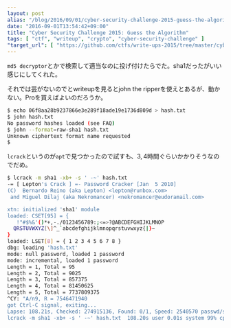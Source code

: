 ```yaml
---
layout: post
alias: "/blog/2016/09/01/cyber-security-challenge-2015-guess-the-algorithm/"
date: "2016-09-01T13:54:42+09:00"
title: "Cyber Security Challenge 2015: Guess the Algorithm"
tags: [ "ctf", "writeup", "crypto", "cyber-security-challenge" ]
"target_url": [ "https://github.com/ctfs/write-ups-2015/tree/master/cyber-security-challenge-2015/cryptography/guess-the-algorithm" ]
---
```


`md5 decryptor`とかで検索して適当なのに投げ付けたらでた。sha1だったがいい感じにしてくれた。


それでは芸がないのでとwriteupを見るとjohn the ripperを使えとあるが、動かない。Proを買えばよいのだろうか。

``` sh
$ echo 06f8aa28b9237866e3e289f18ade19e1736d809d > hash.txt
$ john hash.txt
No password hashes loaded (see FAQ)
$ john --format=raw-sha1 hash.txt
Unknown ciphertext format name requested
$ 
```

`lcrack`というのが`apt`で見つかったので試すも、$3,4$時間ぐらいかかりそうなのでだめ。

``` sh
$ lcrack -m sha1 -xb+ -s ' -~' hash.txt
-= [ Lepton's Crack ] =- Password Cracker [Jan  5 2010]
(C)  Bernardo Reino (aka Lepton) <lepton@runbox.com>
 and Miguel Dilaj (aka Nekromancer) <nekromancer@eudoramail.com>

xtn: initialized 'sha1' module
loaded: CSET[95] = {
   !"#$%&'()*+,-./0123456789:;<=>?@ABCDEFGHIJKLMNOP
  QRSTUVWXYZ[\]^_`abcdefghijklmnopqrstuvwxyz{|}~
}
loaded: LSET[8] = { 1 2 3 4 5 6 7 8 }
dbg: loading 'hash.txt'
mode: null password, loaded 1 password
mode: incremental, loaded 1 password
Length = 1, Total = 95
Length = 2, Total = 9025
Length = 3, Total = 857375
Length = 4, Total = 81450625
Length = 5, Total = 7737809375
^CY: "A/n9, R = 7546471940
got Ctrl-C signal, exiting...
Lapse: 108.21s, Checked: 274915136, Found: 0/1, Speed: 2540570 passwd/s
lcrack -m sha1 -xb+ -s ' -~' hash.txt  108.20s user 0.01s system 99% cpu 1:48.21 total
```
